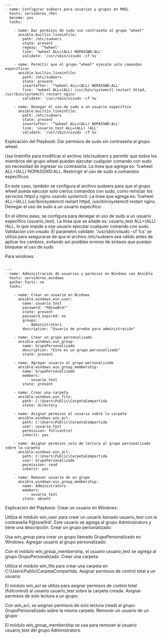 ```
---
- name: Configurar sudoers para usuarios y grupos en RHEL
  hosts: servidores_rhel
  become: yes
  tasks:
    
    - name: Dar permisos de sudo sin contraseña al grupo "wheel"
      ansible.builtin.lineinfile:
        path: /etc/sudoers
        state: present
        regexp: '^%wheel'
        line: '%wheel ALL=(ALL) NOPASSWD:ALL'
        validate: '/usr/sbin/visudo -cf %s'

    - name: Permitir que el grupo "wheel" ejecute solo comandos específicos
      ansible.builtin.lineinfile:
        path: /etc/sudoers
        state: present
        insertafter: '^%wheel ALL=(ALL) NOPASSWD:ALL'
        line: '%wheel ALL=(ALL) /usr/bin/systemctl restart httpd, /usr/bin/systemctl restart nginx'
        validate: '/usr/sbin/visudo -cf %s'

    - name: Denegar el uso de sudo a un usuario específico
      ansible.builtin.lineinfile:
        path: /etc/sudoers
        state: present
        insertafter: '^%wheel ALL=(ALL) NOPASSWD:ALL'
        line: 'usuario_test ALL=(ALL) !ALL'
        validate: '/usr/sbin/visudo -cf %s'
```


Explicación del Playbook:
Dar permisos de sudo sin contraseña al grupo wheel:

Usa lineinfile para modificar el archivo /etc/sudoers y permitir que todos los miembros del grupo wheel puedan ejecutar cualquier comando con sudo sin necesidad de ingresar su contraseña.
La línea que agrega es: %wheel ALL=(ALL) NOPASSWD:ALL.
Restringir el uso de sudo a comandos específicos:

En este caso, también se configura el archivo sudoers para que el grupo wheel pueda ejecutar solo ciertos comandos con sudo, como reiniciar los servicios httpd y nginx usando systemctl.
La línea que agrega es: %wheel ALL=(ALL) /usr/bin/systemctl restart httpd, /usr/bin/systemctl restart nginx.
Denegar el uso de sudo a un usuario específico:

En el último paso, se configura para denegar el uso de sudo a un usuario específico (usuario_test). La línea que se añade es: usuario_test ALL=(ALL) !ALL, lo que impide a ese usuario ejecutar cualquier comando con sudo.
Validación con visudo:
El parámetro validate: '/usr/sbin/visudo -cf %s' se utiliza para asegurarse de que el archivo /etc/sudoers sea válido antes de aplicar los cambios, evitando así posibles errores de sintaxis que puedan bloquear el uso de sudo.


Para windows:

```console

---
- name: Administración de usuarios y permisos en Windows con Ansible
  hosts: servidores_windows
  gather_facts: no
  tasks:

    - name: Crear un usuario en Windows
      ansible.windows.win_user:
        name: usuario_test
        password: "P@ssw0rd!"
        state: present
        password_expired: no
        groups:
          - Administrators
        description: "Usuario de prueba para administración"
        
    - name: Crear un grupo personalizado
      ansible.windows.win_group:
        name: GrupoPersonalizado
        description: "Este es un grupo personalizado"
        state: present

    - name: Agregar usuario al grupo personalizado
      ansible.windows.win_group_membership:
        name: GrupoPersonalizado
        members: 
          - usuario_test
        state: present

    - name: Crear una carpeta
      ansible.windows.win_file:
        path: C:\Users\Public\CarpetaCompartida
        state: directory

    - name: Asignar permisos al usuario sobre la carpeta
      ansible.windows.win_acl:
        path: C:\Users\Public\CarpetaCompartida
        user: usuario_test
        permission: fullcontrol
        inherit: yes

    - name: Asignar permisos solo de lectura al grupo personalizado sobre la carpeta
      ansible.windows.win_acl:
        path: C:\Users\Public\CarpetaCompartida
        user: GrupoPersonalizado
        permission: read
        inherit: yes

    - name: Remover usuario de un grupo
      ansible.windows.win_group_membership:
        name: Administrators
        members: 
          - usuario_test
        state: absent
```

Explicación del Playbook:
Crear un usuario en Windows:

Utiliza el módulo win_user para crear un usuario llamado usuario_test con la contraseña P@ssw0rd!. Este usuario se agrega al grupo Administrators y tiene una descripción.
Crear un grupo personalizado:

Usa win_group para crear un grupo llamado GrupoPersonalizado en Windows.
Agregar usuario al grupo personalizado:

Con el módulo win_group_membership, el usuario usuario_test se agrega al grupo GrupoPersonalizado.
Crear una carpeta:

Utiliza el módulo win_file para crear una carpeta en C:\Users\Public\CarpetaCompartida.
Asignar permisos de control total a un usuario:

El módulo win_acl se utiliza para asignar permisos de control total (fullcontrol) al usuario usuario_test sobre la carpeta creada.
Asignar permisos de solo lectura a un grupo:

Con win_acl, se asignan permisos de solo lectura (read) al grupo GrupoPersonalizado sobre la misma carpeta.
Remover un usuario de un grupo:

El módulo win_group_membership se usa para remover al usuario usuario_test del grupo Administrators.

